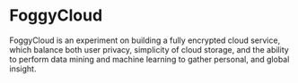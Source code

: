 # FoggyCloud
FoggyCloud is an experiment on building a fully encrypted cloud service, which balance both user privacy, simplicity of cloud storage, and the ability to perform data mining and machine learning to gather personal, and global insight. 
